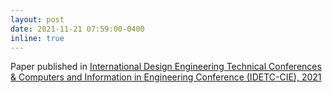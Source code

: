 ```yaml
---
layout: post
date: 2021-11-21 07:59:00-0400
inline: true
---
```


Paper published in [International Design Engineering Technical Conferences & Computers and Information in Engineering Conference (IDETC-CIE), 2021](https://event.asme.org/IDETC-CIE)

